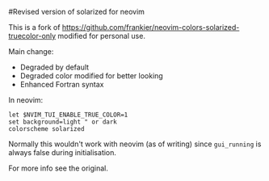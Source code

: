 #Revised version of solarized for neovim 

This is a fork of https://github.com/frankier/neovim-colors-solarized-truecolor-only
modified for personal use.

Main change:

- Degraded by default
- Degraded color modified for better looking
- Enhanced Fortran syntax

In neovim:

```vim
let $NVIM_TUI_ENABLE_TRUE_COLOR=1
set background=light " or dark
colorscheme solarized
```

Normally this wouldn't work with neovim (as of writing) since `gui_running` is always false during initialisation.

For more info see the original.
